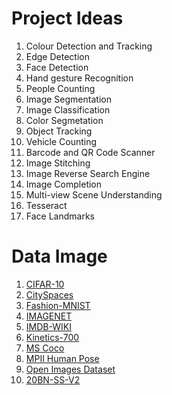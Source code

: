 # Project Ideas

1.  Colour Detection and Tracking
2.  Edge Detection
3.  Face Detection
4.  Hand gesture Recognition
5.  People Counting
6.  Image Segmentation
7.  Image Classification
8.  Color Segmetation
9.  Object Tracking
10. Vehicle Counting
11. Barcode and QR Code Scanner
12. Image Stitching
13. Image Reverse Search Engine
14. Image Completion
15. Multi-view Scene Understanding
16. Tesseract
17. Face Landmarks

# Data Image 

1. [CIFAR-10](https://www.cs.toronto.edu/~kriz/cifar.html)
2. [CitySpaces](https://www.cityscapes-dataset.com/)
3. [Fashion-MNIST](http://mmlab.ie.cuhk.edu.hk/projects/DeepFashion.html)
4. [IMAGENET](http://www.image-net.org/)
5. [IMDB-WIKI](https://data.vision.ee.ethz.ch/cvl/rrothe/imdb-wiki/)
6. [Kinetics-700](https://deepmind.com/research/open-source/kinetics)
7. [MS Coco](http://cocodataset.org/#home)
8. [MPII Human Pose](http://human-pose.mpi-inf.mpg.de/)
9. [Open Images Dataset](https://opensource.google/projects/open-images-dataset)
10. [20BN-SS-V2](https://20bn.com/datasets/something-something)
